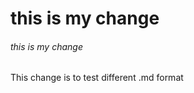 # this is my change
###### this is my change


















This change is to test different .md format
